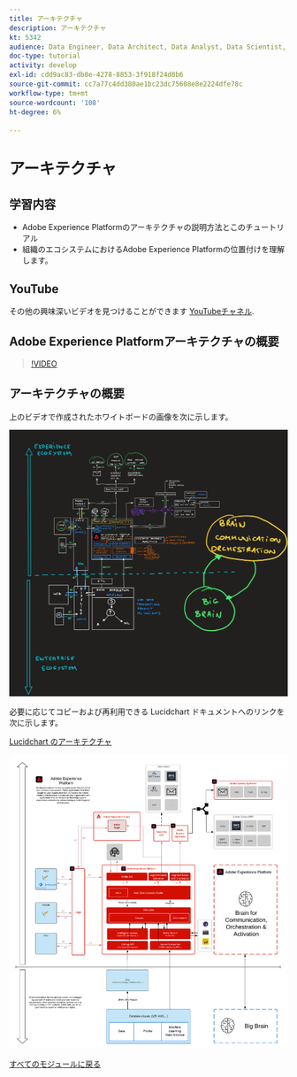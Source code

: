 ```yaml
---
title: アーキテクチャ
description: アーキテクチャ
kt: 5342
audience: Data Engineer, Data Architect, Data Analyst, Data Scientist, Orchestration Engineer, BI Expert, Marketer
doc-type: tutorial
activity: develop
exl-id: cdd9ac83-db8e-4278-8853-3f918f24d0b6
source-git-commit: cc7a77c4dd380ae1bc23dc75608e8e2224dfe78c
workflow-type: tm+mt
source-wordcount: '108'
ht-degree: 6%

---
```


# アーキテクチャ

## 学習内容

- Adobe Experience Platformのアーキテクチャの説明方法とこのチュートリアル
- 組織のエコシステムにおけるAdobe Experience Platformの位置付けを理解します。

## YouTube

その他の興味深いビデオを見つけることができます [YouTubeチャネル](https://www.youtube.com/channel/UCUKG2dkZ9pYuZUPebQ21jUw).

## Adobe Experience Platformアーキテクチャの概要

>[!VIDEO](https://video.tv.adobe.com/v/35266?quality=12&learn=on)

## アーキテクチャの概要

上のビデオで作成されたホワイトボードの画像を次に示します。

![Luma 小売](./assets/images/whiteboard.jpg)

必要に応じてコピーおよび再利用できる Lucidchart ドキュメントへのリンクを次に示します。

[Lucidchart のアーキテクチャ](https://lucid.app/documents/view/69c2a0e4-9135-47d7-ae86-7f88cec9bc34)

![Luma 小売](./assets/images/architecture.png)

[すべてのモジュールに戻る](./overview.md)
